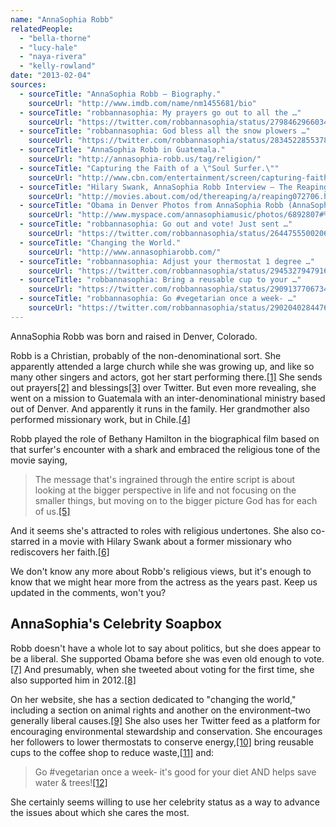 ```yaml
---
name: "AnnaSophia Robb"
relatedPeople:
  - "bella-thorne"
  - "lucy-hale"
  - "naya-rivera"
  - "kelly-rowland"
date: "2013-02-04"
sources:
  - sourceTitle: "AnnaSophia Robb – Biography."
    sourceUrl: "http://www.imdb.com/name/nm1455681/bio"
  - sourceTitle: "robbannasophia: My prayers go out to all the …"
    sourceUrl: "https://twitter.com/robbannasophia/status/279846296603484161"
  - sourceTitle: "robbannasophia: God bless all the snow plowers …"
    sourceUrl: "https://twitter.com/robbannasophia/status/283452285537882115"
  - sourceTitle: "AnnaSophia Robb in Guatemala."
    sourceUrl: "http://annasophia-robb.us/tag/religion/"
  - sourceTitle: "Capturing the Faith of a \"Soul Surfer.\""
    sourceUrl: "http://www.cbn.com/entertainment/screen/capturing-faith-soul-surfer-goodwyn.aspx?option=print"
  - sourceTitle: "Hilary Swank, AnnaSophia Robb Interview – The Reaping Movie."
    sourceUrl: "http://movies.about.com/od/thereaping/a/reaping072706.htm"
  - sourceTitle: "Obama in Denver Photos from AnnaSophia Robb (AnnaSophia Robb)."
    sourceUrl: "http://www.myspace.com/annasophiamusic/photos/6892807#%7B%22ImageId%22%3A6892807%7D"
  - sourceTitle: "robbannasophia: Go out and vote! Just sent …"
    sourceUrl: "https://twitter.com/robbannasophia/status/264475550020673536"
  - sourceTitle: "Changing the World."
    sourceUrl: "http://www.annasophiarobb.com/"
  - sourceTitle: "robbannasophia: Adjust your thermostat 1 degree …"
    sourceUrl: "https://twitter.com/robbannasophia/status/294532794791653378"
  - sourceTitle: "robbannasophia: Bring a reusable cup to your …"
    sourceUrl: "https://twitter.com/robbannasophia/status/290913770673405952"
  - sourceTitle: "robbannasophia: Go #vegetarian once a week- …"
    sourceUrl: "https://twitter.com/robbannasophia/status/290204028447649792"
---
```


AnnaSophia Robb was born and raised in Denver, Colorado.

Robb is a Christian, probably of the non-denominational sort. She apparently attended a large church while she was growing up, and like so many other singers and actors, got her start performing there.<a class="source-citation" href="#http://www.imdb.com/name/nm1455681/bio" title="AnnaSophia Robb – Biography.">[1]</a> She sends out prayers<a class="source-citation" href="#https://twitter.com/robbannasophia/status/279846296603484161" title="robbannasophia: My prayers go out to all the …">[2]</a> and blessings<a class="source-citation" href="#https://twitter.com/robbannasophia/status/283452285537882115" title="robbannasophia: God bless all the snow plowers …">[3]</a> over Twitter. But even more revealing, she went on a mission to Guatemala with an inter-denominational ministry based out of Denver. And apparently it runs in the family. Her grandmother also performed missionary work, but in Chile.<a class="source-citation" href="#http://annasophia-robb.us/tag/religion/" title="AnnaSophia Robb in Guatemala.">[4]</a>

Robb played the role of Bethany Hamilton in the biographical film based on that surfer's encounter with a shark and embraced the religious tone of the movie saying,

>The message that's ingrained through the entire script is about looking at the bigger perspective in life and not focusing on the smaller things, but moving on to the bigger picture God has for each of us.<a class="source-citation" href="#http://www.cbn.com/entertainment/screen/capturing-faith-soul-surfer-goodwyn.aspx?option=print" title="Capturing the Faith of a &quot;Soul Surfer.&quot;">[5]</a>

And it seems she's attracted to roles with religious undertones. She also co-starred in a movie with Hilary Swank about a former missionary who rediscovers her faith.<a class="source-citation" href="#http://movies.about.com/od/thereaping/a/reaping072706.htm" title="Hilary Swank, AnnaSophia Robb Interview – The Reaping Movie.">[6]</a>

We don't know any more about Robb's religious views, but it's enough to know that we might hear more from the actress as the years past. Keep us updated in the comments, won't you?


## AnnaSophia's Celebrity Soapbox

Robb doesn't have a whole lot to say about politics, but she does appear to be a liberal. She supported Obama before she was even old enough to vote.<a class="source-citation" href="#http://www.myspace.com/annasophiamusic/photos/6892807#%7B%22ImageId%22%3A6892807%7D" title="Obama in Denver Photos from AnnaSophia Robb (AnnaSophia Robb).">[7]</a> And presumably, when she tweeted about voting for the first time, she also supported him in 2012.<a class="source-citation" href="#https://twitter.com/robbannasophia/status/264475550020673536" title="robbannasophia: Go out and vote! Just sent …">[8]</a>

On her website, she has a section dedicated to "changing the world," including a section on animal rights and another on the environment–two generally liberal causes.<a class="source-citation" href="#http://www.annasophiarobb.com/" title="Changing the World.">[9]</a> She also uses her Twitter feed as a platform for encouraging environmental stewardship and conservation. She encourages her followers to lower thermostats to conserve energy,<a class="source-citation" href="#https://twitter.com/robbannasophia/status/294532794791653378" title="robbannasophia: Adjust your thermostat 1 degree …">[10]</a> bring reusable cups to the coffee shop to reduce waste,<a class="source-citation" href="#https://twitter.com/robbannasophia/status/290913770673405952" title="robbannasophia: Bring a reusable cup to your …">[11]</a> and:

>Go #vegetarian once a week- it's good for your diet AND helps save water & trees!<a class="source-citation" href="#https://twitter.com/robbannasophia/status/290204028447649792" title="robbannasophia: Go #vegetarian once a week- …">[12]</a>

She certainly seems willing to use her celebrity status as a way to advance the issues about which she cares the most.